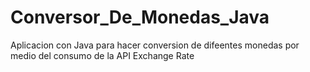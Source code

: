 # Conversor_De_Monedas_Java
Aplicacion con Java para hacer conversion de difeentes  monedas por medio del consumo de la API Exchange Rate
